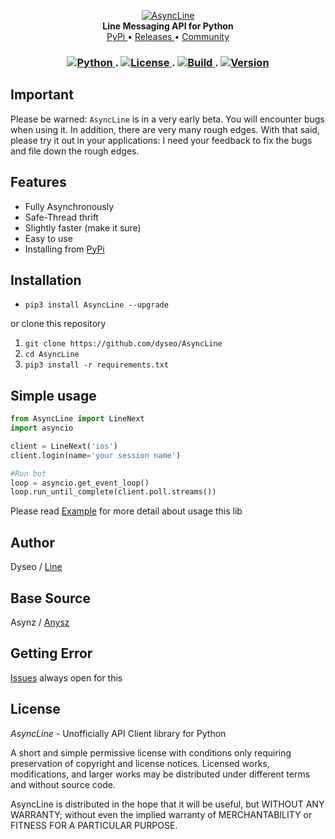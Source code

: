 <p align="center">
    <a href="https://github.com/dyseo/AsyncLine">
        <img src="https://i.imgur.com/8yPDQiHr.png" alt="AsyncLine">
    </a>
    <br>
    <b>Line Messaging API for Python</b>
    <br>
    <a href="https://pypi.org/project/AsyncLine">
        PyPi
    </a>
    •
    <a href="https://github.com/dyseo/AsyncLine/releases">
        Releases
    </a>
    •
    <a href="https://line.me/ti/g2/KeQQBF78pOLSfe4uaS--Ew">
        Community
    </a>
</p>

<h3 align="center"> 
  <a href="https://python.org"> 
    <img src="https://img.shields.io/badge/3.6%20%7C%203.7-blue.svg?&logo=python&label=Python" alt="Python">
  </a>
  .
  <a href="https://opensource.org/licenses/MIT"> 
    <img src="https://img.shields.io/github/license/dyseo/A.svg" alt="License">
  </a>
  .
  <a href="https://travis-ci.org/dyseo/AsyncLine.svg?branch=master">
    <img src="https://travis-ci.org/dyseo/AsyncLine.svg?branch=master" alt="Build">
  </a>
  .
  <a href="https://github.com/dyseo/AsyncLine">
    <img src="https://img.shields.io/badge/Version-1.5.8-red" alt="Version">
  <a/>
</h3>
  

## Important
Please be warned: `AsyncLine` is in a very early beta. You will encounter bugs when using it. In addition, there are very many rough edges. With that said, please try it out in your applications: I need your feedback to fix the bugs and file down the rough edges.

## Features
- Fully Asynchronously
- Safe-Thread thrift
- Slightly faster (make it sure)
- Easy to use
- Installing from [PyPi](https://pypi.org/project/AsyncLine)

## Installation
- `pip3 install AsyncLine --upgrade`

or clone this repository

1. `git clone https://github.com/dyseo/AsyncLine`
2. `cd AsyncLine`
3. `pip3 install -r requirements.txt`

## Simple usage
```python
from AsyncLine import LineNext
import asyncio

client = LineNext('ios')
client.login(name='your session name')

#Run bot
loop = asyncio.get_event_loop()
loop.run_until_complete(client.poll.streams())
```
Please read [Example](examples) for more detail about usage this lib

## Author
Dyseo / [Line](https://line.me/ti/p/~line.bngsad)

## Base Source
Asynz / [Anysz](https://github.com/anysz)


## Getting Error
[Issues](https://github.com/dyseo/AsyncLine/issues) always open for this


## License
*AsyncLine* - Unofficially API Client library for Python

A short and simple permissive license with conditions only requiring preservation of copyright and license notices. Licensed works, modifications, and larger works may be distributed under different terms and without source code.

AsyncLine is distributed in the hope that it will be useful,
but WITHOUT ANY WARRANTY; without even the implied warranty of
MERCHANTABILITY or FITNESS FOR A PARTICULAR PURPOSE. 
